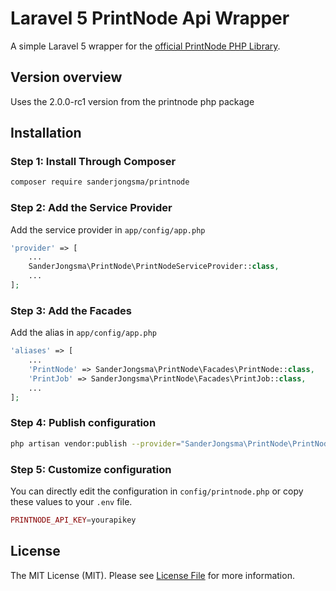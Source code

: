 # Laravel 5 PrintNode Api Wrapper

A simple Laravel 5 wrapper for the [official PrintNode PHP Library](https://github.com/PrintNode/PrintNode-PHP).

## Version overview

Uses the 2.0.0-rc1 version from the printnode php package

## Installation

### Step 1: Install Through Composer

``` bash
composer require sanderjongsma/printnode
```

### Step 2: Add the Service Provider
Add the service provider in `app/config/app.php`
```php
'provider' => [
    ...
    SanderJongsma\PrintNode\PrintNodeServiceProvider::class,
    ...
];
```

### Step 3: Add the Facades
Add the alias in `app/config/app.php`
```php
'aliases' => [
    ...
    'PrintNode' => SanderJongsma\PrintNode\Facades\PrintNode::class,
    'PrintJob' => SanderJongsma\PrintNode\Facades\PrintJob::class,
    ...
];
```

### Step 4: Publish configuration
``` bash
php artisan vendor:publish --provider="SanderJongsma\PrintNode\PrintNodeServiceProvider"
```

### Step 5: Customize configuration
You can directly edit the configuration in `config/printnode.php` or copy these values to your `.env` file.
```php
PRINTNODE_API_KEY=yourapikey
```

## License
The MIT License (MIT). Please see [License File](LICENSE.md) for more information.